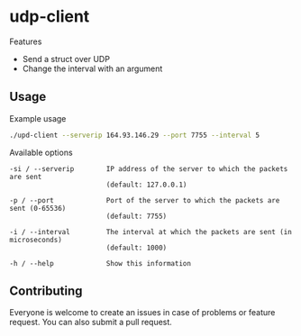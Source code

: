 # udp-client
Features
+ Send a struct over UDP
+ Change the interval with an argument

## Usage

Example usage

```bash
./upd-client --serverip 164.93.146.29 --port 7755 --interval 5
```

Available options
```
-si / --serverip        IP address of the server to which the packets are sent 
                        (default: 127.0.0.1)

-p / --port             Port of the server to which the packets are sent (0-65536) 
                        (default: 7755)

-i / --interval         The interval at which the packets are sent (in microseconds)
                        (default: 1000)

-h / --help             Show this information
```

## Contributing
Everyone is welcome to create an issues in case of problems or feature request. You can also submit a pull request.
